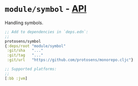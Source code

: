 # `module/symbol` - [API](doc/API.md)

Handling symbols.

```clojure
;; Add to dependencies in `deps.edn`:
;;
protosens/symbol
{:deps/root "module/symbol"
 :git/sha   "..."
 :git/tag   "..."
 :git/url   "https://github.com/protosens/monorepo.cljc"}
```

```clojure
;; Supported platforms:
;;
[:bb :jvm]
```

